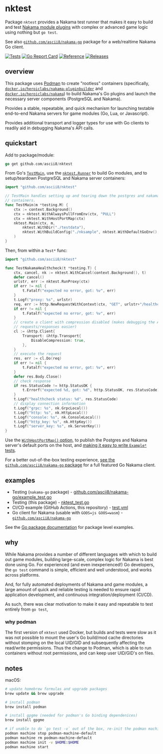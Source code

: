 # nktest

Package `nktest` provides a Nakama test runner that makes it easy to build and
test [Nakama module plugins](https://heroiclabs.com) with complex or advanced
game logic using nothing but `go test`.

See also [`github.com/ascii8/nakama-go`](https://github.com/ascii8/nakama-go)
package for a web/realtime Nakama Go client.

[![Tests](https://github.com/ascii8/nktest/workflows/Test/badge.svg)](https://github.com/ascii8/nktest/actions?query=workflow%3ATest)
[![Go Report Card](https://goreportcard.com/badge/github.com/ascii8/nktest)](https://goreportcard.com/report/github.com/ascii8/nktest)
[![Reference](https://godoc.org/github.com/ascii8/nktest?status.svg)](https://pkg.go.dev/github.com/ascii8/nktest)
[![Releases](https://img.shields.io/github/v/release/ascii8/nktest?display_name=tag&sort=semver)](https://github.com/ascii8/nktest/releases)

## overview

This package uses [Podman](https://podman.io) to create "rootless" containers
(specifically, [`docker.io/heroiclabs/nakama-pluginbuilder`](https://hub.docker.com/r/heroiclabs/nakama-pluginbuilder)
and [`docker.io/heroiclabs/nakama`](https://hub.docker.com/r/heroiclabs)) to
build Nakama's Go plugins and launch the necessary server components (PostgreSQL
and Nakama).

Provides a stable, repeatable, and quick mechanism for launching testable
end-to-end Nakama servers for game modules (Go, Lua, or Javascript).

Provides additional transport and logger types for use with Go clients to
readily aid in debugging Nakama's API calls.

## quickstart

Add to package/module:

```go
go get github.com/ascii8/nktest
```

From Go's [`TestMain`](https://pkg.go.dev/testing#hdr-Main), use the
[`nktest.Runner`](https://pkg.go.dev/github.com/ascii8/nktest#Runner) to build
Go modules, and to setup/teardown PostgreSQL and Nakama server containers:

```go
import "github.com/ascii8/nktest"

// TestMain handles setting up and tearing down the postgres and nakama
// containers.
func TestMain(m *testing.M) {
	ctx := context.Background()
	ctx = nktest.WithAlwaysPullFromEnv(ctx, "PULL")
	ctx = nktest.WithHostPortMap(ctx)
	nktest.Main(ctx, m,
		nktest.WithDir("./testdata"),
		nktest.WithBuildConfig("./nksample", nktest.WithDefaultGoEnv(), nktest.WithDefaultGoVolumes()),
	)
}
```

Then, from within a `Test*` func:

```go
import "github.com/ascii8/nktest"

func TestNakamaHealthcheck(t *testing.T) {
	ctx, cancel, nk := nktest.WithCancel(context.Background(), t)
	defer cancel()
	urlstr, err := nktest.RunProxy(ctx)
	if err != nil {
		t.Fatalf("expected no error, got: %v", err)
	}
	t.Logf("proxy: %s", urlstr)
	req, err := http.NewRequestWithContext(ctx, "GET", urlstr+"/healthcheck", nil)
	if err != nil {
		t.Fatalf("expected no error, got: %v", err)
	}
	// create a client with compression disabled (makes debugging the API
	// requests/responses easier)
	cl := &http.Client{
		Transport: &http.Transport{
			DisableCompression: true,
		},
	}
	// execute the request
	res, err := cl.Do(req)
	if err != nil {
		t.Fatalf("expected no error, got: %v", err)
	}
	defer res.Body.Close()
	// check response
	if res.StatusCode != http.StatusOK {
		t.Errorf("expected %d, got: %d", http.StatusOK, res.StatusCode)
	}
	t.Logf("healthcheck status: %d", res.StatusCode)
	// display connection information
	t.Logf("grpc: %s", nk.GrpcLocal())
	t.Logf("http: %s", nk.HttpLocal())
	t.Logf("console: %s", nk.ConsoleLocal())
	t.Logf("http_key: %s", nk.HttpKey())
	t.Logf("server_key: %s", nk.ServerKey())
}
```

Use the [`WithHostPortMap()` option](https://pkg.go.dev/github.com/ascii8/nktest#WithHostPortMap),
to publish the Postgres and Nakama server's default ports on the host, and [making
it easy to write `Example*` tests](example_test.go).

For a better out-of-the-box testing experience, [see the `github.com/ascii8/nakama-go`
package](https://github.com/ascii8/nakama-go) for a full featured Go Nakama
client.

## examples

* Testing (`nakama-go` package) - [github.com/ascii8/nakama-go/example_test.go](https://github.com/ascii8/nakama-go/blob/master/example_test.go)
* Testing (this package) - [nktest_test.go](nktest_test.go)
* CI/CD example (GitHub Actions, this repository) - [test.yml](.github/workflows/test.yml)
* Go client for Nakama (usable with `GOOS=js GOOS=wasm`) - [`github.com/ascii8/nakama-go`](https://github.com/ascii8/nakama-go)

See the [Go package documentation](https://pkg.go.dev/github.com/ascii8/nktest)
for package level examples.

## why

While Nakama provides a number of different languages with which to build out
game modules, building large-scale, complex logic for Nakama is best done using
Go. For experienced (and even inexperienced!) Go developers, the `go test`
command is simple, efficient and well understood, and works across platforms.

And, for fully automated deployments of Nakama and game modules, a large amount
of quick and reliable testing is needed to ensure rapid application development,
and continuous integration/deployment (CI/CD).

As such, there was clear motivation to make it easy and repeatable to test
entirely from `go test`,

### why podman

The first version of `nktest` used Docker, but builds and tests were slow as it
was not possible to mount the user's Go build/mod cache directories without
stomping on the local UID/GID and subsequently affecting the read/write
permissions. Thus the change to Podman, which is able to run containers without
root permissions, and can keep user UID/GID's on files.

## notes

macOS:

```sh
# update homebrew formulas and upgrade packages
brew update && brew upgrade

# install podman
brew install podman

# install gpgme (needed for podman's Go binding dependenices)
brew install gpgme

# if unable to do `go test -v` out of the box, re-init the podman machine
podman machine stop podman-machine-default
podman machine rm podman-machine-default
podman machine init -v $HOME:$HOME
podman machine start
```
